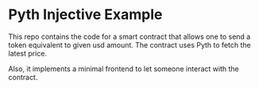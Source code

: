 # Pyth Injective Example

This repo contains the code for a smart contract that allows one to send a token equivalent to given usd amount. 
The contract uses Pyth to fetch the latest price.

Also, it implements a minimal frontend to let someone interact with the contract.